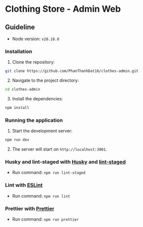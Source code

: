 # Clothing Store - Admin Web

## Guideline

- Node version: `v20.18.0`

### Installation

1. Clone the repository:

```sh
git clone https://github.com/PhanThanhDat16/clothes-admin.git
```

2. Navigate to the project directory:

```sh
cd clothes-admin
```

3. Install the dependencies:

```sh
npm install
```

### Running the application

1. Start the development server:

```sh
npm run dev
```

2. The server will start on `http://localhost:3001`.

### Husky and lint-staged with [Husky](https://typicode.github.io/husky/) and [lint-staged](https://github.com/lint-staged/lint-staged#readme)

- Run command: `npm run lint-staged`

### Lint with [ESLint](https://eslint.org/)

- Run command: `npm run lint`

### Prettier with [Prettier](https://prettier.io/)

- Run command: `npm run prettier`
